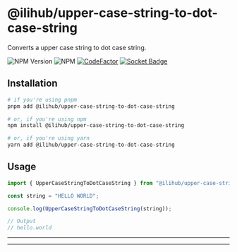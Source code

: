 # @ilihub/upper-case-string-to-dot-case-string

Converts a upper case string to dot case string.

![NPM Version](https://img.shields.io/npm/v/%40ilihub%2Fupper-case-string-to-dot-case-string?color=33cd56&logo=npm)
![NPM](https://img.shields.io/npm/l/%40ilihub%2Fupper-case-string-to-dot-case-string)
[![CodeFactor](https://www.codefactor.io/repository/github/ilihub/npm/badge)](https://www.codefactor.io/repository/github/ilihub/npm)
[![Socket Badge](https://socket.dev/api/badge/npm/package/@ilihub/upper-case-string-to-dot-case-string)](https://socket.dev/npm/package/@ilihub/upper-case-string-to-dot-case-string)

## Installation

```bash
# if you're using pnpm
pnpm add @ilihub/upper-case-string-to-dot-case-string

# or, if you're using npm
npm install @ilihub/upper-case-string-to-dot-case-string

# or, if you're using yarn
yarn add @ilihub/upper-case-string-to-dot-case-string
```

## Usage

```javascript
import { UpperCaseStringToDotCaseString } from "@ilihub/upper-case-string-to-dot-case-string";

const string = "HELLO WORLD";

console.log(UpperCaseStringToDotCaseString(string));

// Output
// hello.world
```

---

<!-- sponsors_and_backers_section_start -->

<!-- sponsors_and_backers_section_end -->

---
